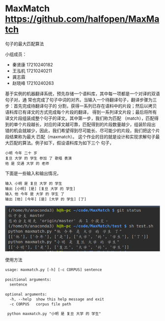 # MaxMatch  https://github.com/halfopen/MaxMatch
句子的最大匹配算法

小组成员：

- 秦贤康 17210240182
- 王泓机 17210240211
- 龚志霖
- 赵晓峰 17210240263


基于实例的机器翻译系统，预先存储⼀个语料库，其中每⼀项都是⼀个对译的双语句⼦对，通
常也完成了句⼦中词的对齐。当输⼊⼀个待翻译句⼦，翻译步骤为三步：⾸先完成待翻译句⼦的
分割，获得⼀系列已存在语料中的⽚段；然后以拷贝语料库已有译⽂的⽅式完成每个⽚段的翻译，
得到⼀系列译⽂⽚段；最后将所有译⽂⽚段组装成整个句⼦的译⽂。其中第⼀步，我们称为匹配
（match），匹配得到的单个⽚段越长，对应的译⽂越可靠，匹配得到的⽚段数量越少，组装阶段出
错的机会就越少，因此，我们希望得到尽可能长、尽可能少的⽚段，我们把这个⽚段结果称为最⼤
匹配（maxmatch）。
这个作业的⽬的就是设计和实现求解句⼦最⼤匹配的算法。例⼦如下，假设语料库为如下三个
句⼦，

    ⼩明 今年 ⼆⼗ 岁
    复旦 ⼤学 的 学⽣ 参加 了 歌唱 表演
    他 是 交通 ⼤学 的 ⽼师


下⾯是⼀些输⼊和输出情况，


    输⼊ ⼩明 是 复旦 ⼤学 的 学⽣
    输出 [⼩明] [是] [复旦 ⼤学 的 学⽣]
    输⼊ 他 今年 是 ⼤学 的 学⽣ 了
    输出 [他] [今年] [是] [⼤学 的 学⽣] [了]


![](./pic/1.png)

使用方法

    usage: maxmatch.py [-h] [-c CORPUS] sentence
    
    positional arguments:
      sentence
    
    optional arguments:
      -h, --help  show this help message and exit
      -c CORPUS   corpus file path


```
 python maxmatch.py "⼩明 是 复旦 ⼤学 的 学⽣"

```

